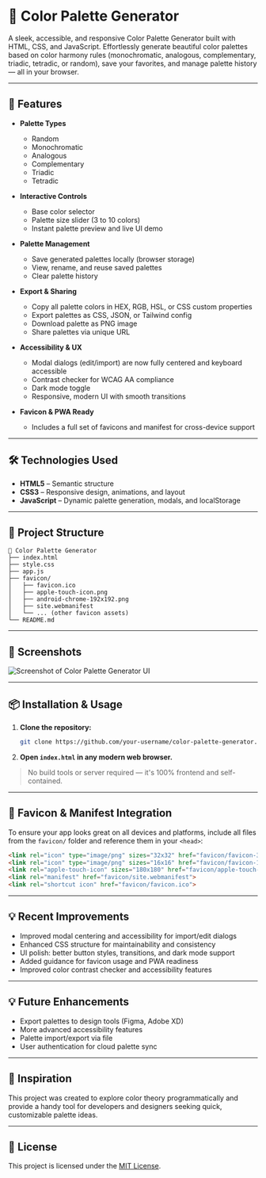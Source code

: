 # 🎨 Color Palette Generator

A sleek, accessible, and responsive Color Palette Generator built with HTML, CSS, and JavaScript. Effortlessly generate beautiful color palettes based on color harmony rules (monochromatic, analogous, complementary, triadic, tetradic, or random), save your favorites, and manage palette history — all in your browser.

---

## 🚀 Features

- **Palette Types**
  - Random
  - Monochromatic
  - Analogous
  - Complementary
  - Triadic
  - Tetradic

- **Interactive Controls**
  - Base color selector
  - Palette size slider (3 to 10 colors)
  - Instant palette preview and live UI demo

- **Palette Management**
  - Save generated palettes locally (browser storage)
  - View, rename, and reuse saved palettes
  - Clear palette history

- **Export & Sharing**
  - Copy all palette colors in HEX, RGB, HSL, or CSS custom properties
  - Export palettes as CSS, JSON, or Tailwind config
  - Download palette as PNG image
  - Share palettes via unique URL

- **Accessibility & UX**
  - Modal dialogs (edit/import) are now fully centered and keyboard accessible
  - Contrast checker for WCAG AA compliance
  - Dark mode toggle
  - Responsive, modern UI with smooth transitions

- **Favicon & PWA Ready**
  - Includes a full set of favicons and manifest for cross-device support

---

## 🛠️ Technologies Used

- **HTML5** – Semantic structure
- **CSS3** – Responsive design, animations, and layout
- **JavaScript** – Dynamic palette generation, modals, and localStorage

---

## 📂 Project Structure

```
📁 Color Palette Generator
├── index.html
├── style.css
├── app.js
├── favicon/
│   ├── favicon.ico
│   ├── apple-touch-icon.png
│   ├── android-chrome-192x192.png
│   ├── site.webmanifest
│   └── ... (other favicon assets)
└── README.md
```

---

## 📸 Screenshots

![Screenshot of Color Palette Generator UI](https://github.com/user-attachments/assets/86a1c64b-b094-4ce5-81fc-41026ef19cb2)

---

## 📦 Installation & Usage

1. **Clone the repository:**
   ```sh
   git clone https://github.com/your-username/color-palette-generator.git
   ```
2. **Open `index.html` in any modern web browser.**

> No build tools or server required — it's 100% frontend and self-contained.

---

## 🧩 Favicon & Manifest Integration

To ensure your app looks great on all devices and platforms, include all files from the `favicon/` folder and reference them in your `<head>`:

```html
<link rel="icon" type="image/png" sizes="32x32" href="favicon/favicon-32x32.png">
<link rel="icon" type="image/png" sizes="16x16" href="favicon/favicon-16x16.png">
<link rel="apple-touch-icon" sizes="180x180" href="favicon/apple-touch-icon.png">
<link rel="manifest" href="favicon/site.webmanifest">
<link rel="shortcut icon" href="favicon/favicon.ico">
```

---

## 💡 Recent Improvements

- Improved modal centering and accessibility for import/edit dialogs
- Enhanced CSS structure for maintainability and consistency
- UI polish: better button styles, transitions, and dark mode support
- Added guidance for favicon usage and PWA readiness
- Improved color contrast checker and accessibility features

---

## 💡 Future Enhancements

- Export palettes to design tools (Figma, Adobe XD)
- More advanced accessibility features
- Palette import/export via file
- User authentication for cloud palette sync

---

## 🧠 Inspiration

This project was created to explore color theory programmatically and provide a handy tool for developers and designers seeking quick, customizable palette ideas.

---

## 📃 License

This project is licensed under the [MIT License](LICENSE).
